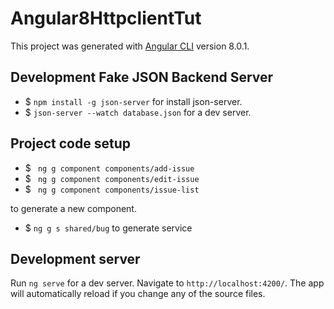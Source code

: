 # Angular8HttpclientTut

This project was generated with [Angular CLI](https://github.com/angular/angular-cli) version 8.0.1.

## Development Fake JSON Backend Server

* $ `npm install -g json-server` for install json-server.
* $  `json-server --watch database.json` for a dev server.


## Project code setup

* $ ` ng g component components/add-issue`
* $ ` ng g component components/edit-issue`
* $ ` ng g component components/issue-list`

to generate a new component.

* $ `ng g s shared/bug` to generate service


## Development server

Run `ng serve` for a dev server. Navigate to `http://localhost:4200/`. The app will automatically reload if you change any of the source files.
